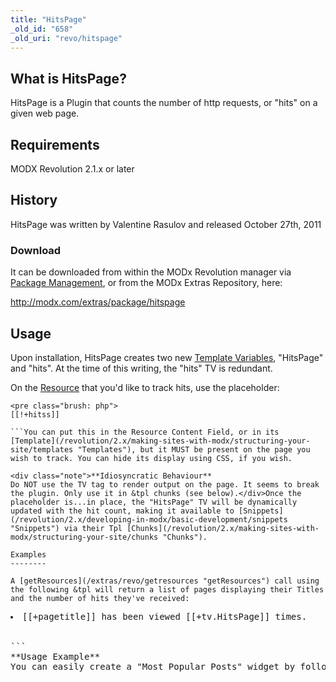 ```yaml
---
title: "HitsPage"
_old_id: "658"
_old_uri: "revo/hitspage"
---
```


What is HitsPage?
-----------------

HitsPage is a Plugin that counts the number of http requests, or "hits" on a given web page.

Requirements
------------

MODX Revolution 2.1.x or later

History
-------

HitsPage was written by Valentine Rasulov and released October 27th, 2011

### Download

It can be downloaded from within the MODx Revolution manager via [Package Management](/revolution/2.x/developing-in-modx/advanced-development/package-management "Package Management"), or from the MODx Extras Repository, here:

<http://modx.com/extras/package/hitspage>

Usage
-----

Upon installation, HitsPage creates two new [Template Variables](/revolution/2.x/making-sites-with-modx/customizing-content/template-variables "Template Variables"), "HitsPage" and "hits". At the time of this writing, the "hits" TV is redundant.

On the [Resource](/display/revolution20/Resource "Resource") that you'd like to track hits, use the placeholder:

```
<pre class="brush: php">
[[!+hitss]]

```You can put this in the Resource Content Field, or in its [Template](/revolution/2.x/making-sites-with-modx/structuring-your-site/templates "Templates"), but it MUST be present on the page you wish to track. You can hide its display using CSS, if you wish.

<div class="note">**Idiosyncratic Behaviour**  
Do NOT use the TV tag to render output on the page. It seems to break the plugin. Only use it in &tpl chunks (see below).</div>Once the placeholder is...in place, the "HitsPage" TV will be dynamically updated with the hit count, making it available to [Snippets](/revolution/2.x/developing-in-modx/basic-development/snippets "Snippets") via their Tpl [Chunks](/revolution/2.x/making-sites-with-modx/structuring-your-site/chunks "Chunks").

Examples
--------

A [getResources](/extras/revo/getresources "getResources") call using the following &tpl will return a list of pages displaying their Titles and the number of hits they've received:

```
<pre class="brush: php">
<li>[[+pagetitle]] has been viewed [[+tv.HitsPage]] times.</li>

```<div class="info">**Usage Example**  
You can easily create a "Most Popular Posts" widget by following the tutorial here: <http://www.sepiariver.ca/blog/modx-web/modx-popular-posts-plugin-hit-counter-getresources></div>